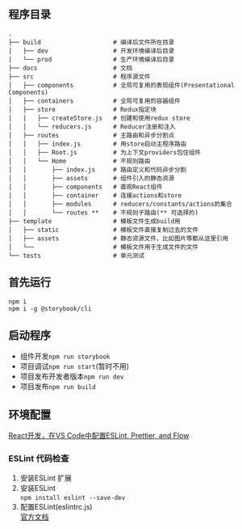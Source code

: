 ## 程序目录

```
.
├── build                    # 编译后文件所在目录
│   ├── dev                  # 开发环境编译后目录
|   └── prod                 # 生产环境编译后目录
├── docs                     # 文档
├── src                      # 程序源文件
│   ├── components           # 全局可复用的表现组件(Presentational Components)
│   ├── containers           # 全局可复用的容器组件
│   ├── store                # Redux指定块
│   │   ├── createStore.js   # 创建和使用redux store
│   │   └── reducers.js      # Reducer注册和注入
│   ├── routes               # 主路由和异步分割点
│   │   ├── index.js         # 用store启动主程序路由
│   │   ├── Root.js          # 为上下文providers包住组件
│   │   └── Home             # 不规则路由
│   │       ├── index.js     # 路由定义和代码异步分割
│   │       ├── assets       # 组件引入的静态资源
│   │       ├── components   # 直观React组件
│   │       ├── container    # 连接actions和store
│   │       ├── modules      # reducers/constants/actions的集合
│   │       └── routes **    # 不规则子路由(** 可选择的)
├── template                 # 模板文件生成build用
│   ├── static               # 模板文件直接复制过去的文件
│   ├── assets               # 静态资源文件，比如图片等都从这里引用
│   └──                      # 模板文件用于生成文件的文件
└── tests                    # 单元测试
```
## 首先运行
```
npm i
npm i -g @storybook/cli
```
## 启动程序
* 组件开发`npm run storybook`
* 项目调试`npm run start`(暂时不用)
* 项目发布开发者版本`npm run dev`
* 项目发布`npm run build`
## 环境配置
[React开发，在VS Code中配置ESLint, Prettier, and Flow](http://www.zcfy.cc/article/configure-eslint-prettier-and-flow-in-vs-code-for-react-development-2962.html)
### ESLint 代码检查
1. 安装ESLint 扩展
2. 安装ESLint    
`npm install eslint --save-dev`
3. 配置ESLint(eslintrc.js)    
[官方文档](http://eslint.cn/docs/user-guide/configuring)